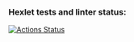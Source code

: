 ### Hexlet tests and linter status:
[![Actions Status](https://github.com/ivan-fedoroff/layout-designer-project-lvl1/workflows/hexlet-check/badge.svg)](https://github.com/ivan-fedoroff/layout-designer-project-lvl1/actions)